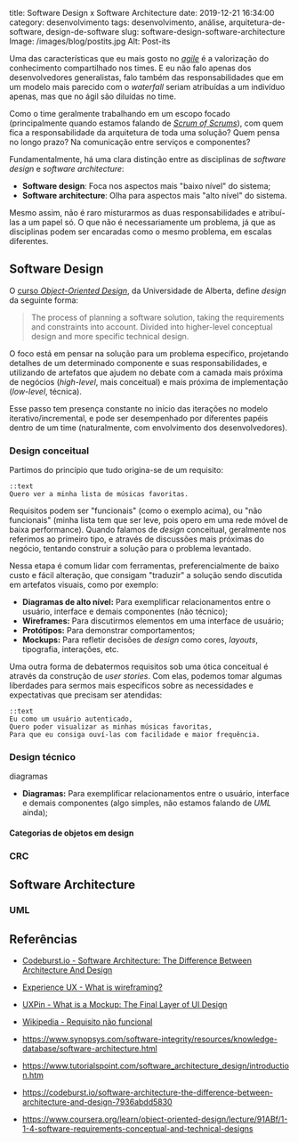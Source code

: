 title: Software Design x Software Architecture
date: 2019-12-21 16:34:00
category: desenvolvimento
tags: desenvolvimento, análise, arquitetura-de-software, design-de-software
slug: software-design-software-architecture
Image: /images/blog/postits.jpg
Alt: Post-its

Uma das características que eu mais gosto no [_agile_]({tag}agile "Leia mais sobre ágil")
é a valorização do conhecimento compartilhado nos times. E eu não falo apenas dos desenvolvedores generalistas,
falo também das responsabilidades que em um modelo mais parecido com o
_waterfall_ seriam atribuídas a um indivíduo apenas, mas que no ágil são diluídas no time.

<!-- PELICAN_END_SUMMARY -->

Como o time geralmente trabalhando em um escopo focado (principalmente quando estamos falando
de [_Scrum of Scrums_](<https://www.agilealliance.org/glossary/scrum-of-scrums/#q=~(infinite~false~filters~(postType~(~'page~'post~'aa_book~'aa_event_session~'aa_experience_report~'aa_glossary~'aa_research_paper~'aa_video)~tags~(~'scrum*20of*20scrums))~searchTerm~'~sort~false~sortDirection~'asc~page~1)> "Leia uma breve definição sobre o assunto")),
com quem fica a responsabilidade da arquitetura de toda uma solução?
Quem pensa no longo prazo? Na comunicação entre serviços e componentes?

Fundamentalmente, há uma clara distinção entre as disciplinas de _software design_ e
_software architecture_:

- **Software design**: Foca nos aspectos mais "baixo nível" do sistema;
- **Software architecture**: Olha para aspectos mais "alto nível" do sistema.

Mesmo assim, não é raro misturarmos as duas responsabilidades e atribuí-las a um papel só. O que não é
necessariamente um problema, já que as disciplinas podem ser encaradas como o mesmo problema,
em escalas diferentes.

## Software Design

O [curso _Object-Oriented Design_](https://www.coursera.org/learn/object-oriented-design/ "Object-Oriented Design no Coursera"),
da Universidade de Alberta, define _design_ da seguinte forma:

> The process of planning a software solution, taking the requirements and constraints into account.
> Divided into higher-level conceptual design and more specific technical design.

O foco está em pensar na solução para um problema específico, projetando detalhes de um determinado
componente e suas responsabilidades, e utilizando de artefatos que ajudem no debate
com a camada mais próxima de negócios (_high-level_, mais conceitual) e mais próxima de implementação
(_low-level_, técnica).

Esse passo tem presença constante no início das iterações no modelo iterativo/incremental, e pode ser desempenhado
por diferentes papéis dentro de um time (naturalmente, com envolvimento dos desenvolvedores).

### Design conceitual

Partimos do princípio que tudo origina-se de um requisito:

    ::text
    Quero ver a minha lista de músicas favoritas.

Requisitos podem ser "funcionais" (como o exemplo acima), ou "não funcionais" (minha lista tem que ser leve, pois opero
em uma rede móvel de baixa performance). Quando falamos de _design_ conceitual, geralmente nos referimos
ao primeiro tipo, e através de discussões mais próximas do negócio, tentando construir a solução para o problema levantado.

Nessa etapa é comum lidar com ferramentas, preferencialmente de baixo custo e fácil alteração, que consigam
"traduzir" a solução sendo discutida em artefatos visuais, como por exemplo:

- **Diagramas de alto nível:** Para exemplificar relacionamentos entre o usuário, interface e demais componentes (não técnico);
- **Wireframes:** Para discutirmos elementos em uma interface de usuário;
- **Protótipos:** Para demonstrar comportamentos;
- **Mockups:** Para refletir decisões de _design_ como cores, _layouts_, tipografia, interações, etc.

Uma outra forma de debatermos requisitos sob uma ótica conceitual é através da construção de _user stories_. Com elas,
podemos tomar algumas liberdades para sermos mais específicos sobre as necessidades e expectativas que precisam ser atendidas:

    ::text
    Eu como um usuário autenticado,
    Quero poder visualizar as minhas músicas favoritas,
    Para que eu consiga ouví-las com facilidade e maior frequência.

### Design técnico

diagramas

- **Diagramas:** Para exemplificar relacionamentos entre o usuário, interface e demais componentes (algo simples, não estamos falando de _UML_ ainda);

#### Categorias de objetos em design

### CRC

## Software Architecture

### UML

## Referências

- [Codeburst.io - Software Architecture: The Difference Between Architecture And Design](https://codeburst.io/software-architecture-the-difference-between-architecture-and-design-7936abdd5830)
- [Experience UX - What is wireframing?](https://www.experienceux.co.uk/faqs/what-is-wireframing/)
- [UXPin - What is a Mockup: The Final Layer of UI Design](https://www.uxpin.com/studio/blog/what-is-a-mockup-the-final-layer-of-ui-design/)
- [Wikipedia - Requisito não funcional](https://pt.wikipedia.org/wiki/Requisito_n%C3%A3o_funcional)

- https://www.synopsys.com/software-integrity/resources/knowledge-database/software-architecture.html
- https://www.tutorialspoint.com/software_architecture_design/introduction.htm
- https://codeburst.io/software-architecture-the-difference-between-architecture-and-design-7936abdd5830
- https://www.coursera.org/learn/object-oriented-design/lecture/91ABf/1-1-4-software-requirements-conceptual-and-technical-designs
